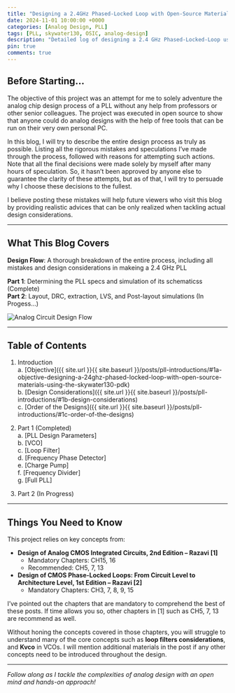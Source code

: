 ```yaml
---
title: "Designing a 2.4GHz Phased-Locked Loop with Open-Source Materials and Skywater130 PDK"
date: 2024-11-01 10:00:00 +0000
categories: [Analog Design, PLL]
tags: [PLL, skywater130, OSIC, analog-design]
description: "Detailed log of designing a 2.4 GHz Phased-Locked-Loop using Skywater130 PDK with open-source tools, covering every step, mistake, and learning."
pin: true
comments: true
---
```


## Before Starting…
The objective of this project was an attempt for me to solely adventure the analog chip design process of a PLL without any help from professors or other senior colleagues. The project was executed in open source to show that anyone could do analog designs with the help of free tools that can be run on their very own personal PC.  
  
In this blog, I will try to describe the entire design process as truly as possible. Listing all the rigorous mistakes and speculations I’ve made through the process, followed with reasons for attempting such actions. Note that all the final decisions were made solely by myself after many hours of speculation. So, it hasn’t been approved by anyone else to guarantee the clarity of these attempts, but as of that, I will try to persuade why I choose these decisions to the fullest.  
  
I believe posting these mistakes will help future viewers who visit this blog by providing realistic advices that can be only realized when tackling actual design considerations.  

---

## What This Blog Covers
**Design Flow**: A thorough breakdown of the entire process, including all mistakes and design considerations in makeing a 2.4 GHz PLL  
   
 **Part 1**: Determining the PLL specs and simulation of its schematicss (Complete)  
 **Part 2**: Layout, DRC, extraction, LVS, and Post-layout simulations (In Progess...)  

<img src="{{site.url}}/images/analog_circuit_design_flow.png" alt="Analog Circuit Design Flow" style="display: block; margin: auto;" />


---


## Table of Contents

1. Introduction  
   a. [Objective]({{ site.url }}{{ site.baseurl }}/posts/pll-introductions/#1a-objective-designing-a-24ghz-phased-locked-loop-with-open-source-materials-using-the-skywater130-pdk)  
   b. [Design Considerations]({{ site.url }}{{ site.baseurl }}/posts/pll-introductions/#1b-design-considerations)  
   c. [Order of the Designs]({{ site.url }}{{ site.baseurl }}/posts/pll-introductions/#1c-order-of-the-designs)  

2. Part 1 (Completed)  
   a. [PLL Design Parameters]  
   b. [VCO]  
   c. [Loop Filter]  
   d. [Frequency Phase Detector]  
   e. [Charge Pump]  
   f. [Frequency Divider]  
   g. [Full PLL]  

3. Part 2 (In Progress)


---


## Things You Need to Know
This project relies on key concepts from:
- **Design of Analog CMOS Integrated Circuits, 2nd Edition – Razavi [1]**
  - Mandatory Chapters: CH15, 16
  - Recommended: CH5, 7, 13
- **Design of CMOS Phase-Locked Loops: From Circuit Level to Architecture Level, 1st Edition – Razavi [2]**
  - Mandatory Chapters: CH3, 7, 8, 9, 15

I’ve pointed out the chapters that are mandatory to comprehend the best of these posts. If time allows you so, other chapters in [1] such as CH5, 7, 13 are recommend as well.
  
Without honing the concepts covered in those chapters, you will struggle to understand many of the core concepts such as **loop filters considerations**, and **Kvco** in VCOs.
I will mention additional materials in the post if any other concepts need to be introduced throughout the design.


---

*Follow along as I tackle the complexities of analog design with an open mind and hands-on approach!*

